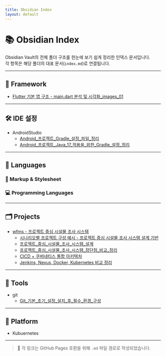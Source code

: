 ```yaml
---
title: Obsidian Index
layout: default
---
```


# 📚 Obsidian Index

Obsidian Vault의 전체 폴더 구조를 한눈에 보기 쉽게 정리한 인덱스 문서입니다.  
각 항목은 해당 폴더의 대표 문서(`index.md`)로 연결됩니다.

---

## 🧱 Framework

- [Flutter 기본 앱 구조 - main.dart 분석 및 시각화_images_01](framework/flutter/Flutter_기본_앱_구조_main_dart_분석_및_시각화_images_01.md)

---

## 🛠 IDE 설정

- AndroidStudio
  - [Android_프로젝트_Gradle_설정_파일_정리](ide/AndroidStudio/Android_프로젝트_Gradle_설정_파일_정리.md)
  - [Android_프로젝트_Java_17_적용을_위한_Gradle_설정_정리](Android_프로젝트_Java_17_적용을_위한_Gradle_설정_정리.md)

---

## 🧬 Languages

### 📄 Markup & Stylesheet



### 💻 Programming Languages



---

## 🗂 Projects

- [wfms - 프로젝트 중심 시설물 조사 시스템](projects/wfms/index.md)
  - [시나리오별 프로젝트 구성 예시 - 프로젝트 중심 시설물 조사 시스템 설계 기반](projects/wfms/시나리오별_프로젝트_구성_예시_프로젝트_중심_시설물_조사_시스템_설계_기반.md)
  - [프로젝트_중심_시설물_조사_시스템_설계](projects/wfms/프로젝트_중심_시설물_조사_시스템_설계.md)
  - [프로젝트_중심_시설물_조사_시스템_장단점_비교_정리](projects/wfms/프로젝트_중심_시설물_조사_시스템_장단점_비교_정리.md)
  - [CICD + 쿠버네티스 통합 아키텍처](projects/wfms/CICD_쿠버네티스_통합_아키텍처.md)
  - [Jenkins, Nexus, Docker, Kubernetes 비교 정리](projects/wfms/Jenkins_Nexus_Docker_Kubernetes_비교_정리.md)

---

## 🔧 Tools

- git
  - [Git_기본_초기_설정_설치_후_필수_환경_구성](tools/git/Git_기본_초기_설정_설치_후_필수_환경_구성.md)


---
## 🧠 Platform
- Kubuernetes




---

> 📎 각 링크는 GitHub Pages 호환을 위해 `.md` 파일 경로로 작성되었습니다.
